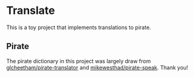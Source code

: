 # Translate
This is a toy project that implements translations to pirate.

## Pirate
The pirate dictionary in this project was largely draw from [glcheetham/pirate-translator](https://github.com/glcheetham/pirate-translator) and [mikewesthad/pirate-speak](https://github.com/mikewesthad/pirate-speak). Thank you!
